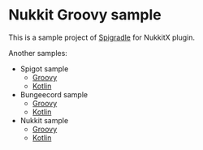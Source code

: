# Nukkit Groovy sample

This is a sample project of [Spigradle](https://github.com/EntryPointKR/Spigradle/docs/nukkit_plugin.md) for NukkitX plugin.

Another samples:

- Spigot sample
  - [Groovy](../spigot)
  - [Kotlin](../spigot-kotlin)
- Bungeecord sample
  - [Groovy](../bungeecord)
  - [Kotlin](../bungeecord-kotlin)
- Nukkit sample
  - [Groovy](#)
  - [Kotlin](../nukkit-kotlin)